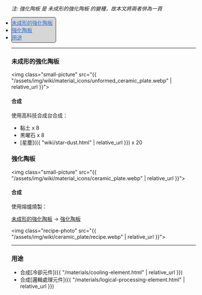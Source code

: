 _注: 強化陶板 是 未成形的強化陶板 的變種，故本文將兩者併為一頁_

<div style="display:inline-block; padding:4px 8px 4px 0px; padding:auto;  background-color:#d6d6d6; border:1px #2D2D2D solid; border-radius:5px; color:black;">
<ul style="padding:0px;margin:0px">
    <li><a href="#未成形的強化陶板" style="color:#2a6cd6;">未成形的強化陶板</a></li>
    <li><a href="#強化陶板" style="color:#2a6cd6;">強化陶板</a></li>
    <li><a href="#用途" style="color:#2a6cd6;">用途</a></li>
</ul>
</div>

---

<a name="未成形的強化陶板"></a>

### 未成形的強化陶板

<img class="small-picture" src="{{ "/assets/img/wiki/material_icons/unformed_ceramic_plate.webp" | relative_url }}">

#### 合成

使用高科技合成台合成：

- 黏土 x 8  
- 黑曜石 x 8  
- [星塵]({{ "wiki/star-dust.html" | relative_url }}) x 20  

<a name="強化陶板"></a>

### 強化陶板

<img class="small-picture" src="{{ "/assets/img/wiki/material_icons/ceramic_plate.webp" | relative_url }}">

#### 合成

使用熔爐燒製：

[未成形的強化陶板](#未成形的強化陶板) -> [強化陶板](#強化陶板)

<img class="recipe-photo" src="{{ "/assets/img/wiki/ceramic_plate/recipe.webp" | relative_url }}">

---

<a name="用途"></a>

### 用途

- 合成[冷卻元件]({{ "/materials/cooling-element.html" | relative_url }})  
- 合成[邏輯處理元件]({{ "/materials/logical-processing-element.html" | relative_url }})